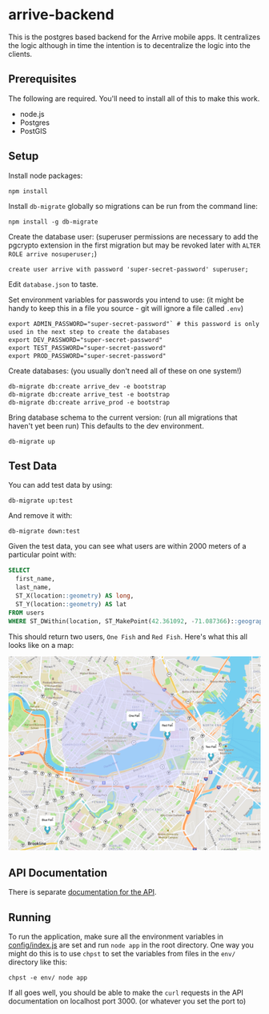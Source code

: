 # arrive-backend

This is the postgres based backend for the Arrive mobile apps. It centralizes the logic although in time
the intention is to decentralize the logic into the clients.

## Prerequisites

The following are required. You'll need to install all of this to make this work.

* node.js
* Postgres
* PostGIS

## Setup

Install node packages:
```
npm install
```

Install `db-migrate` globally so migrations can be run from the command line:
```
npm install -g db-migrate
```

Create the database user: (superuser permissions are necessary to add the pgcrypto extension in the first migration but may be revoked later with `ALTER ROLE arrive nosuperuser;`)
```
create user arrive with password 'super-secret-password' superuser;
```

Edit `database.json` to taste.

Set environment variables for passwords you intend to use: (it might be handy to keep this in a file you source - git will ignore a file called `.env`)
```
export ADMIN_PASSWORD="super-secret-password"` # this password is only used in the next step to create the databases
export DEV_PASSWORD="super-secret-password"
export TEST_PASSWORD="super-secret-password"
export PROD_PASSWORD="super-secret-password"
```

Create databases: (you usually don't need all of these on one system!)
```
db-migrate db:create arrive_dev -e bootstrap
db-migrate db:create arrive_test -e bootstrap
db-migrate db:create arrive_prod -e bootstrap
```

Bring database schema to the current version: (run all migrations that haven't yet been run) This defaults to the dev environment.
```
db-migrate up
```

## Test Data

You can add test data by using:
```
db-migrate up:test
```

And remove it with:
```
db-migrate down:test
```

Given the test data, you can see what users are within 2000 meters of a particular point with:
```SQL
SELECT
  first_name,
  last_name,
  ST_X(location::geometry) AS long,
  ST_Y(location::geometry) AS lat
FROM users
WHERE ST_DWithin(location, ST_MakePoint(42.361092, -71.087366)::geography, 2000);
```

This should return two users, `One Fish` and `Red Fish`. Here's what this all looks like on a map:

![](images/sample-data-on-map.png)

## API Documentation
There is separate [documentation for the API](API.md).

## Running

To run the application, make sure all the environment variables in [config/index.js](config/index.js) are set and run `node app`
in the root directory. One way you might do this is to use `chpst` to set the variables from files in the `env/`
directory like this:

```
chpst -e env/ node app
```

If all goes well, you should be able to make the `curl` requests in the API documentation on localhost port 3000.
(or whatever you set the port to)
